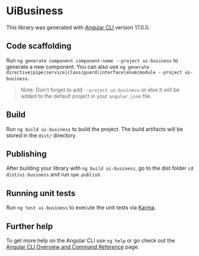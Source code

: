 # UiBusiness

This library was generated with [Angular CLI](https://github.com/angular/angular-cli) version 17.0.0.

## Code scaffolding

Run `ng generate component component-name --project ui-business` to generate a new component. You can also use `ng generate directive|pipe|service|class|guard|interface|enum|module --project ui-business`.
> Note: Don't forget to add `--project ui-business` or else it will be added to the default project in your `angular.json` file. 

## Build

Run `ng build ui-business` to build the project. The build artifacts will be stored in the `dist/` directory.

## Publishing

After building your library with `ng build ui-business`, go to the dist folder `cd dist/ui-business` and run `npm publish`.

## Running unit tests

Run `ng test ui-business` to execute the unit tests via [Karma](https://karma-runner.github.io).

## Further help

To get more help on the Angular CLI use `ng help` or go check out the [Angular CLI Overview and Command Reference](https://angular.io/cli) page.
